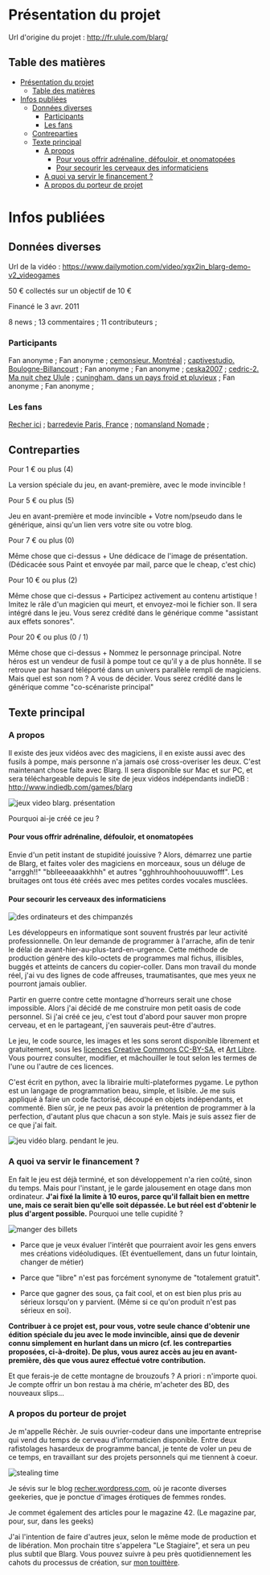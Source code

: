 # Présentation du projet

Url d'origine du projet : http://fr.ulule.com/blarg/


## Table des matières

- [Présentation du projet](#pr%C3%A9sentation-du-projet)
    - [Table des matières](#table-des-mati%C3%A8res)
- [Infos publiées](#infos-publi%C3%A9es)
    - [Données diverses](#donn%C3%A9es-diverses)
        - [Participants](#participants)
        - [Les fans](#les-fans)
    - [Contreparties](#contreparties)
    - [Texte principal](#texte-principal)
        - [A propos](#a-propos)
            - [Pour vous offrir adrénaline, défouloir, et onomatopées](#pour-vous-offrir-adr%C3%A9naline-d%C3%A9fouloir-et-onomatop%C3%A9es)
            - [Pour secourir les cerveaux des informaticiens](#pour-secourir-les-cerveaux-des-informaticiens)
        - [A quoi va servir le financement ?](#a-quoi-va-servir-le-financement-)
        - [A propos du porteur de projet](#a-propos-du-porteur-de-projet)


# Infos publiées

## Données diverses

Url de la vidéo : https://www.dailymotion.com/video/xgx2in_blarg-demo-v2_videogames

50 € collectés sur un objectif de 10 €

Financé le 3 avr. 2011

8 news ;
13 commentaires ;
11 contributeurs ;

### Participants

Fan anonyme ;
Fan anonyme ;
[cemonsieur. Montréal](http://fr.ulule.com/cemonsieur/) ;
[captivestudio. Boulogne-Billancourt](http://fr.ulule.com/captivestudio/) ;
Fan anonyme ;
Fan anonyme ;
[ceska2007](http://fr.ulule.com/ceska2007/) ;
[cedric-2. Ma nuit chez Ulule](http://fr.ulule.com/cedric-2/) ;
[cuningham. dans un pays froid et pluvieux](http://fr.ulule.com/cuningham/) ;
Fan anonyme ;
Fan anonyme ;

### Les fans

[Recher ici](http://fr.ulule.com/Recher/) ;
[barredevie Paris, France](http://fr.ulule.com/barredevie/) ;
[nomansland Nomade](http://fr.ulule.com/nomansland/) ;

## Contreparties

Pour 1 € ou plus (4)

La version spéciale du jeu, en avant-première, avec le mode invincible !

Pour 5 € ou plus (5)

Jeu en avant-première et mode invincible + Votre nom/pseudo dans le générique, ainsi qu'un lien vers votre site ou votre blog.

Pour 7 € ou plus (0)

Même chose que ci-dessus +
Une dédicace de l'image de présentation. (Dédicacée sous Paint et envoyée par mail, parce que le cheap, c'est chic)

Pour 10 € ou plus (2)

Même chose que ci-dessus +
Participez activement au contenu artistique !
Imitez le râle d'un magicien qui meurt, et envoyez-moi le fichier son. Il sera intégré dans le jeu.
Vous serez crédité dans le générique comme "assistant aux effets sonores".

Pour 20 € ou plus (0 / 1)

Même chose que ci-dessus +
Nommez le personnage principal.
Notre héros est un vendeur de fusil à pompe tout ce qu'il y a de plus honnête. Il se retrouve par hasard téléporté dans un univers parallèle rempli de magiciens. Mais quel est son nom ? A vous de décider.
Vous serez crédité dans le générique comme "co-scénariste principal"


## Texte principal

### A propos

Il existe des jeux vidéos avec des magiciens, il en existe aussi avec des fusils à pompe, mais personne n'a jamais osé cross-overiser les deux. C'est maintenant chose faite avec Blarg. Il sera disponible sur Mac et sur PC, et sera téléchargeable depuis le site de jeux vidéos indépendants indieDB : http://www.indiedb.com/games/blarg

![jeux video blarg. présentation](blarg_presentation.png)

Pourquoi ai-je créé ce jeu ?

#### Pour vous offrir adrénaline, défouloir, et onomatopées

Envie d'un petit instant de stupidité jouissive ? Alors, démarrez une partie de Blarg, et faites voler des magiciens en morceaux, sous un déluge de "arrggh!!" "bblleeeaaakkhhh" et autres "gghhrouhhoohouuuwofff". Les bruitages ont tous été créés avec mes petites cordes vocales musclées.

#### Pour secourir les cerveaux des informaticiens

![des ordinateurs et des chimpanzés](singes.jpg)

Les développeurs en informatique sont souvent frustrés par leur activité professionnelle. On leur demande de programmer à l'arrache, afin de tenir le délai de avant-hier-au-plus-tard-en-urgence. Cette méthode de production génère des kilo-octets de programmes mal fichus, illisibles, buggés et atteints de cancers du copier-coller. Dans mon travail du monde réel, j'ai vu des lignes de code affreuses, traumatisantes, que mes yeux ne pourront jamais oublier.

Partir en guerre contre cette montagne d'horreurs serait une chose impossible. Alors j'ai décidé de me construire mon petit oasis de code personnel. Si j'ai créé ce jeu, c'est tout d'abord pour sauver mon propre cerveau, et en le partageant, j'en sauverais peut-être d'autres.

Le jeu, le code source, les images et les sons seront disponible librement et gratuitement, sous les [licences Creative Commons CC-BY-SA](https://creativecommons.org/licenses/by-sa/2.0/fr/), et [Art Libre](http://artlibre.org/). Vous pourrez consulter, modifier, et mâchouiller le tout selon les termes de l'une ou l'autre de ces licences.

C'est écrit en python, avec la librairie multi-plateformes pygame. Le python est un langage de programmation beau, simple, et lisible. Je me suis appliqué à faire un code factorisé, découpé en objets indépendants, et commenté. Bien sûr, je ne peux pas avoir la prétention de programmer à la perfection, d'autant plus que chacun a son style. Mais je suis assez fier de ce que j'ai fait.

![jeu vidéo blarg. pendant le jeu.](blarg_jeu.png)

### A quoi va servir le financement ?

En fait le jeu est déjà terminé, et son développement n'a rien coûté, sinon du temps. Mais pour l'instant, je le garde jalousement en otage dans mon ordinateur. **J'ai fixé la limite à 10 euros, parce qu'il fallait bien en mettre une, mais ce serait bien qu'elle soit dépassée. Le but réel est d'obtenir le plus d'argent possible.** Pourquoi une telle cupidité ?

![manger des billets](mangeage_billet.jpg)

 - Parce que je veux évaluer l'intérêt que pourraient avoir les gens envers mes créations vidéoludiques. (Et éventuellement, dans un futur lointain, changer de métier)

 - Parce que "libre" n'est pas forcément synonyme de "totalement gratuit".

 - Parce que gagner des sous, ça fait cool, et on est bien plus pris au sérieux lorsqu'on y parvient. (Même si ce qu'on produit n'est pas sérieux en soi).

**Contribuer à ce projet est, pour vous, votre seule chance d'obtenir une édition spéciale du jeu avec le mode invincible, ainsi que de devenir connu simplement en hurlant dans un micro (cf. les contreparties proposées, ci-à-droite). De plus, vous aurez accès au jeu en avant-première, dès que vous aurez effectué votre contribution.**

Et que ferais-je de cette montagne de brouzoufs ? A priori : n'importe quoi. Je compte offrir un bon restau à ma chérie, m'acheter des BD, des nouveaux slips...

### A propos du porteur de projet

Je m'appelle Réchèr. Je suis ouvrier-codeur dans une importante entreprise qui vend du temps de cerveau d'informaticien disponible. Entre deux rafistolages hasardeux de programme bancal, je tente de voler un peu de ce temps, en travaillant sur des projets personnels qui me tiennent à coeur.

![stealing time](voleur_temps.jpg)

Je sévis sur le blog [recher.wordpress.com](http://recher.wordpress.com), où je raconte diverses geekeries, que je ponctue d'images érotiques de femmes rondes.

Je commet également des articles pour le magazine 42. (Le magazine par, pour, sur, dans les geeks)

J'ai l'intention de faire d'autres jeux, selon le même mode de production et de libération. Mon prochain titre s'appelera "Le Stagiaire", et sera un peu plus subtil que Blarg. Vous pouvez suivre à peu près quotidiennement les cahots du processus de création, sur [mon touittère](https://twitter.com/_Recher_).
